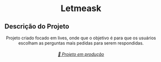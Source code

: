 <h1 align="center">Letmeask</h1>

## Descrição do Projeto
<p align="center">Projeto criado focado em lives, onde que o objetivo é para que os usuários escolham as perguntas mais pedidas para serem respondidas.</p>

<h6 align="center">
    <a href="https://letmeask-nlw-3bdf8.web.app/">🔗 Projeto em produção</a>
</h6>
